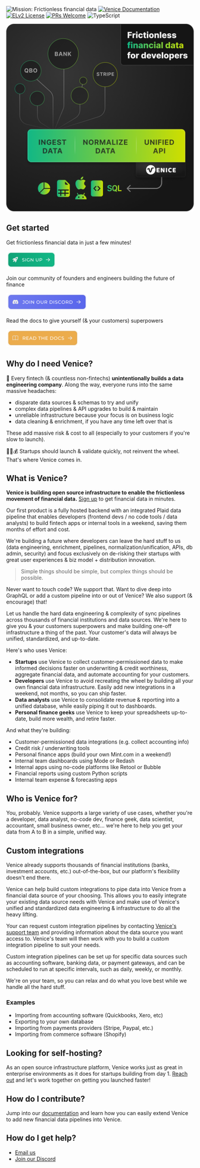 ![Mission: Frictionless financial data](https://img.shields.io/badge/mission-Frictionless%20%20financial%20data-brightgreen)
[![Venice Documentation](https://img.shields.io/badge/read-Documentation-yellow)](http://docs.venice.is)
[![ELv2 License](https://img.shields.io/badge/license-ELv2-blue)](https://www.elastic.co/licensing/elastic-license)
[![PRs Welcome](https://img.shields.io/badge/PRs-welcome-brightgreen.svg)](https://makeapullrequest.com)
![TypeScript](https://img.shields.io/badge/language-TypeScript-blue)

<p align="center">
  <img src="/github/github.png" alt="Venice is the backend for finance" width="600"> 
</p>


## Get started

Get frictionless financial data in just a few minutes!

<p>
  <a href="https://app.venice.is" rel="nofollow">
    <img src="/github/sign-up.png" alt="Sign up" width="135">
  </a>
</p>

Join our community of founders and engineers building the future of finance

<p>
  <a href="https://discord.gg/gTMch6Gn2u" rel="nofollow">
    <img src="/github/join-community.png" alt="Join us on Discord" width="219">
  </a>
</p>

Read the docs to give yourself (& your customers) superpowers

<p>
  <a href="https://docs.venice.is" rel="nofollow">
    <img src="/github/read-docs.png" alt="Read out docs" width="196">
  </a>
</p>

## Why do I need Venice?

🐌 Every fintech (& countless non-fintechs) **unintentionally builds a data engineering 
company**. Along the way, everyone runs into the same massive headaches:

- disparate data sources & schemas to try and unify
- complex data pipelines & API upgrades to build & maintain
- unreliable infrastructure because your focus is on business logic
- data cleaning & enrichment, if you have any time left over that is

These add massive risk & cost to all (especially to your customers if you're slow to launch).

🚀😍💰 Startups should launch & validate quickly, not reinvent the wheel. That's where Venice comes in.

## What is Venice?

**Venice is building open source infrastructure to enable the frictionless movement 
of financial data.** [Sign up](https://app.venice.is) to get financial data in minutes.

Our first product is a fully hosted backend with an integrated Plaid data pipeline 
that enables developers (frontend devs / no code tools / data analysts) to build 
fintech apps or internal tools in a weekend, saving them months of effort and cost. 

We're building a future where developers can leave the hard stuff to us (data 
engineering, enrichment, pipelines, normalization/unification, APIs, db admin, 
security) and focus exclusively on de-risking their startups with great user 
experiences & biz model + distribution innovation.

> Simple things should be simple, but complex things should be possible.

Never want to touch code? We support that. Want to dive deep into GraphQL or add a
custom pipeline into or out of Venice? We also support (& encourage) that!

Let us handle the hard data engineering & complexity of sync pipelines across 
thousands of financial institutions and data sources. We're here to give you &
your customers superpowers and make building one-off infrastructure a thing of the 
past. Your customer's data will always be unified, standardized, and up-to-date.

Here's who uses Venice:
- **Startups** use Venice to collect customer-permissioned data to make informed
decisions faster on underwriting & credit worthiness, aggregate financial data,
and automate accounting for your customers.
- **Developers** use Venice to avoid recreating the wheel by building all your
own financial data infrastructure. Easily add new integrations in a weekend,
not months, so you can ship faster.
- **Data analysts** use Venice to consolidate revenue & reporting into a unified database, 
while easily piping it out to dashboards.
- **Personal finance geeks** use Venice to keep your spreadsheets up-to-date, build more wealth, and 
retire faster.

And what they're building:
- Customer-permissioned data integrations (e.g. collect accounting info)
- Credit risk / underwriting tools 
- Personal finance apps (build your own Mint.com in a weekend!)
- Internal team dashboards using Mode or Redash
- Internal apps using no-code platforms like Retool or Bubble
- Financial reports using custom Python scripts
- Internal team expense & forecasting apps

## Who is Venice for?

You, probably. Venice supports a large variety of use cases, whether you're a 
developer, data analyst, no-code dev, finance geek, data scientist, accountant, 
small business owner, etc... we're here to help you get your data from A to B in 
a simple, unified way.

## Custom integrations

Venice already supports thousands of financial institutions (banks, investment 
accounts, etc.) out-of-the-box, but our platform's flexibility doesn't end there.

Venice can help build custom integrations to pipe data into Venice 
from a financial data source of your choosing. 
This allows you to easily integrate your existing data source needs with Venice and 
make use of Venice's unified and standardized data engineering & infrastructure
to do all the heavy lifting.

Your can request custom integration pipelines by contacting [Venice's support 
team](mailto:hi@venice.is) and providing information about the data source you 
want access to. Venice's team will then work with you to build a custom integration 
pipeline to suit your needs.

Custom integration pipelines can be set up for specific data sources such as 
accounting software, banking data, or payment gateways, and can be scheduled to 
run at specific intervals, such as daily, weekly, or monthly.

We're on your team, so you can relax and do what you love best while we handle all the
hard stuff.

### Examples

- Importing from accounting software (Quickbooks, Xero, etc)
- Exporting to your own database
- Importing from payments providers (Stripe, Paypal, etc.)
- Importing from commerce software (Shopify) 

## Looking for self-hosting?

As an open source infrastructure platform, Venice works just as great in enterprise
environments as it does for startups building from day 1. [Reach out](mailto:hi@venice.is)
and let's work together on getting you launched faster!

## How do I contribute?

Jump into our [documentation](https://docs.venice.is) and learn how you can easily 
extend Venice to add new financial data pipelines into Venice.

## How do I get help?

- [Email us](mailto:hi@venice.is)
- [Join our Discord](https://discord.gg/gTMch6Gn2u)
